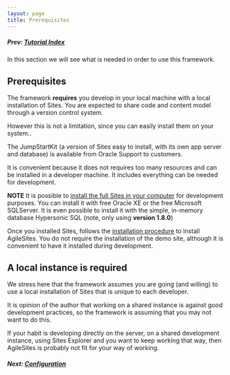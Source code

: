 ```yaml
---
layout: page
title: Prerequisites
---
```


##### Prev:  [Tutorial Index](/tutorial.html)

In this section we will see what is needed in order to use this framework.

## Prerequisites 

The framework **requires** you develop in your local machine with a local installation of Sites.  You are expected to share code and content model through a version control system. 

However this is not a limitation, since you can easily install them on your system..

The JumpStartKit (a version of Sites easy to install, with its own app server and database) is available from Oracle Support to customers. 

It is convenient because it does not requires too many resources and can be installed in a developer machine. It includes everything can be needed for development.

**NOTE** It is possible to [install the full Sites in your computer](http://www.sciabarra.com/fatwire/2012/04/09/download-and-install-a-development-fatwire-instance-also-on-mac/) for development purposes. You can install it with free Oracle XE or  the free Microsoft SQLServer. It is even possible to install it with the simple, in-memory database Hypersonic SQL  (note, only using **version 1.8.0**) 

Once you installed Sites, follows the [installation procedure](../install.html) to install AgileSites. You do not require the installation of the demo site, although it is convenient to have it installed during development.

## A local instance is required

We stress here that the framework assumes you are going (and willing) to use a local installation of Sites that is unique to each developer.

It is opinion of the author that working on a shared instance is against good development practices, so the framework is assuming that you may not want to do this.

If your habit is developing directly on the server, on a shared development instance, using Sites Explorer and you want to keep working that way, then AgileSites is probably not fit for your way of working. 

##### Next:  [Configuration](Configuration.html)
